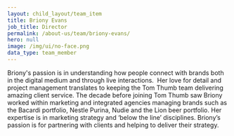 ```yaml
---
layout: child_layout/team_item
title: Briony Evans
job_title: Director
permalink: /about-us/team/briony-evans/
hero: null
image: /img/ui/no-face.png
data_type: team_member
---
```


Briony's passion is in understanding how people connect with brands both in the digital medium and through live interactions.  Her love for detail and project management translates to keeping the Tom Thumb team delivering amazing client service. The decade before joining Tom Thumb saw Briony worked within marketing and integrated agencies managing brands such as the Bacardi portfolio, Nestle Purina, Nudie and the Lion beer portfolio. Her expertise is in marketing strategy and ‘below the line’ disciplines. Briony’s passion is for partnering with clients and helping to deliver their strategy.
